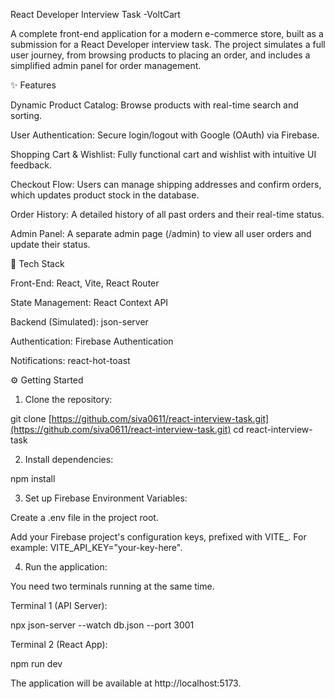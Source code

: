 React Developer Interview Task -VoltCart

A complete front-end application for a modern e-commerce store, built as a submission for a React Developer interview task. The project simulates a full user journey, from browsing products to placing an order, and includes a simplified admin panel for order management.

✨ Features

Dynamic Product Catalog: Browse products with real-time search and sorting.

User Authentication: Secure login/logout with Google (OAuth) via Firebase.

Shopping Cart & Wishlist: Fully functional cart and wishlist with intuitive UI feedback.

Checkout Flow: Users can manage shipping addresses and confirm orders, which updates product stock in the database.

Order History: A detailed history of all past orders and their real-time status.

Admin Panel: A separate admin page (/admin) to view all user orders and update their status.

🚀 Tech Stack

Front-End: React, Vite, React Router

State Management: React Context API

Backend (Simulated): json-server

Authentication: Firebase Authentication

Notifications: react-hot-toast

⚙️ Getting Started

1. Clone the repository:

git clone [https://github.com/siva0611/react-interview-task.git](https://github.com/siva0611/react-interview-task.git)
cd react-interview-task

2. Install dependencies:

npm install


3. Set up Firebase Environment Variables:

Create a .env file in the project root.

Add your Firebase project's configuration keys, prefixed with VITE_. For example: VITE_API_KEY="your-key-here".

4. Run the application:

You need two terminals running at the same time.

Terminal 1 (API Server):

npx json-server --watch db.json --port 3001


Terminal 2 (React App):

npm run dev


The application will be available at http://localhost:5173.